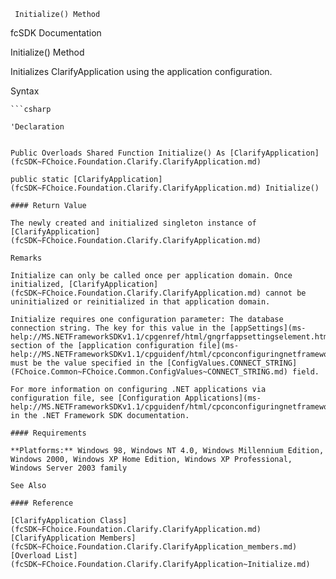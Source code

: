 ﻿     Initialize() Method                                                   

fcSDK Documentation

Initialize() Method

Initializes ClarifyApplication using the application configuration.

Syntax

```vbnet
```csharp

'Declaration
 

Public Overloads Shared Function Initialize() As [ClarifyApplication](fcSDK~FChoice.Foundation.Clarify.ClarifyApplication.md)

public static [ClarifyApplication](fcSDK~FChoice.Foundation.Clarify.ClarifyApplication.md) Initialize()

#### Return Value

The newly created and initialized singleton instance of [ClarifyApplication](fcSDK~FChoice.Foundation.Clarify.ClarifyApplication.md)

Remarks

Initialize can only be called once per application domain. Once initialized, [ClarifyApplication](fcSDK~FChoice.Foundation.Clarify.ClarifyApplication.md) cannot be uninitialized or reinitialized in that application domain.

Initialize requires one configuration parameter: The database connection string. The key for this value in the [appSettings](ms-help://MS.NETFrameworkSDKv1.1/cpgenref/html/gngrfappsettingselement.htm) section of the [application configuration file](ms-help://MS.NETFrameworkSDKv1.1/cpguidenf/html/cpconconfiguringnetframeworkapplications.htm) must be the value specified in the [ConfigValues.CONNECT_STRING](FChoice.Common~FChoice.Common.ConfigValues~CONNECT_STRING.md) field.

For more information on configuring .NET applications via configuration file, see [Configuration Applications](ms-help://MS.NETFrameworkSDKv1.1/cpguidenf/html/cpconconfiguringnetframeworkapplications.htm) in the .NET Framework SDK documentation.

#### Requirements

**Platforms:** Windows 98, Windows NT 4.0, Windows Millennium Edition, Windows 2000, Windows XP Home Edition, Windows XP Professional, Windows Server 2003 family

See Also

#### Reference

[ClarifyApplication Class](fcSDK~FChoice.Foundation.Clarify.ClarifyApplication.md)  
[ClarifyApplication Members](fcSDK~FChoice.Foundation.Clarify.ClarifyApplication_members.md)  
[Overload List](fcSDK~FChoice.Foundation.Clarify.ClarifyApplication~Initialize.md)